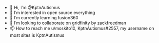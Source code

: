 - 👋 Hi, I’m @KptnAutismus
- 👀 I’m interested in open source everything
- 🌱 I’m currently learning fusion360
- 💞️ I’m looking to collaborate on gridfinity by zackfreedman
- 📫 How to reach me u/moskito10, KptnAutismus#2557, my username on most sites is KptnAutismus

<!---
KptnAutismus/KptnAutismus is a ✨ special ✨ repository because its `README.md` (this file) appears on your GitHub profile.
You can click the Preview link to take a look at your changes.
--->

